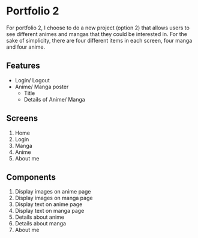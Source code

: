 # Portfolio 2

For portfolio 2, I choose to do a new project (option 2) that allows users to see different animes and mangas that they could be interested in. For the sake of simplicity, there are four different items in each screen, four manga and four anime. 

## Features
- Login/ Logout
- Anime/ Manga poster
    - Title 
    - Details of Anime/ Manga

## Screens
1. Home
2. Login
3. Manga
4. Anime
5. About me

## Components
1. Display images on anime page
2. Display images on manga page
3. Display text on anime page
4. Display text on manga page
5. Details about anime
6. Details about manga
7. About me

